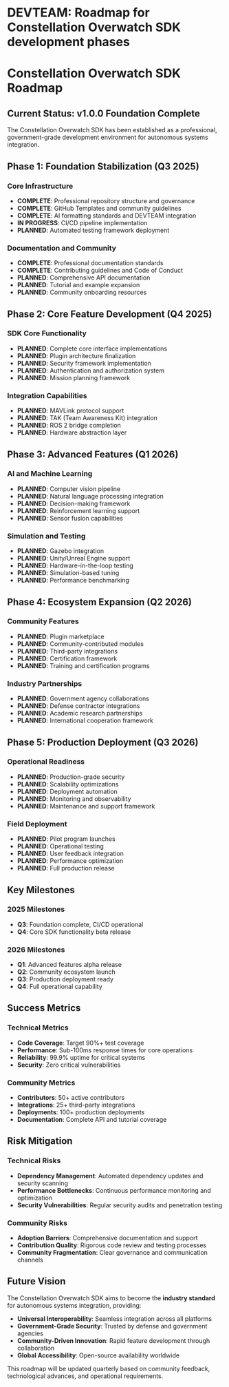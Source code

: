 # DEVTEAM: Roadmap for Constellation Overwatch SDK development phases

# Constellation Overwatch SDK Roadmap

## Current Status: v1.0.0 Foundation Complete

The Constellation Overwatch SDK has been established as a professional, government-grade development environment for autonomous systems integration.

## Phase 1: Foundation Stabilization (Q3 2025)

### Core Infrastructure
- **COMPLETE**: Professional repository structure and governance
- **COMPLETE**: GitHub Templates and community guidelines
- **COMPLETE**: AI formatting standards and DEVTEAM integration
- **IN PROGRESS**: CI/CD pipeline implementation
- **PLANNED**: Automated testing framework deployment

### Documentation and Community
- **COMPLETE**: Professional documentation standards
- **COMPLETE**: Contributing guidelines and Code of Conduct
- **PLANNED**: Comprehensive API documentation
- **PLANNED**: Tutorial and example expansion
- **PLANNED**: Community onboarding resources

## Phase 2: Core Feature Development (Q4 2025)

### SDK Core Functionality
- **PLANNED**: Complete core interface implementations
- **PLANNED**: Plugin architecture finalization
- **PLANNED**: Security framework implementation
- **PLANNED**: Authentication and authorization system
- **PLANNED**: Mission planning framework

### Integration Capabilities
- **PLANNED**: MAVLink protocol support
- **PLANNED**: TAK (Team Awareness Kit) integration
- **PLANNED**: ROS 2 bridge completion
- **PLANNED**: Hardware abstraction layer

## Phase 3: Advanced Features (Q1 2026)

### AI and Machine Learning
- **PLANNED**: Computer vision pipeline
- **PLANNED**: Natural language processing integration
- **PLANNED**: Decision-making framework
- **PLANNED**: Reinforcement learning support
- **PLANNED**: Sensor fusion capabilities

### Simulation and Testing
- **PLANNED**: Gazebo integration
- **PLANNED**: Unity/Unreal Engine support
- **PLANNED**: Hardware-in-the-loop testing
- **PLANNED**: Simulation-based tuning
- **PLANNED**: Performance benchmarking

## Phase 4: Ecosystem Expansion (Q2 2026)

### Community Features
- **PLANNED**: Plugin marketplace
- **PLANNED**: Community-contributed modules
- **PLANNED**: Third-party integrations
- **PLANNED**: Certification framework
- **PLANNED**: Training and certification programs

### Industry Partnerships
- **PLANNED**: Government agency collaborations
- **PLANNED**: Defense contractor integrations
- **PLANNED**: Academic research partnerships
- **PLANNED**: International cooperation framework

## Phase 5: Production Deployment (Q3 2026)

### Operational Readiness
- **PLANNED**: Production-grade security
- **PLANNED**: Scalability optimizations
- **PLANNED**: Deployment automation
- **PLANNED**: Monitoring and observability
- **PLANNED**: Maintenance and support framework

### Field Deployment
- **PLANNED**: Pilot program launches
- **PLANNED**: Operational testing
- **PLANNED**: User feedback integration
- **PLANNED**: Performance optimization
- **PLANNED**: Full production release

## Key Milestones

### 2025 Milestones
- **Q3**: Foundation complete, CI/CD operational
- **Q4**: Core SDK functionality beta release

### 2026 Milestones
- **Q1**: Advanced features alpha release
- **Q2**: Community ecosystem launch
- **Q3**: Production deployment ready
- **Q4**: Full operational capability

## Success Metrics

### Technical Metrics
- **Code Coverage**: Target 90%+ test coverage
- **Performance**: Sub-100ms response times for core operations
- **Reliability**: 99.9% uptime for critical systems
- **Security**: Zero critical vulnerabilities

### Community Metrics
- **Contributors**: 50+ active contributors
- **Integrations**: 25+ third-party integrations
- **Deployments**: 100+ production deployments
- **Documentation**: Complete API and tutorial coverage

## Risk Mitigation

### Technical Risks
- **Dependency Management**: Automated dependency updates and security scanning
- **Performance Bottlenecks**: Continuous performance monitoring and optimization
- **Security Vulnerabilities**: Regular security audits and penetration testing

### Community Risks
- **Adoption Barriers**: Comprehensive documentation and support
- **Contribution Quality**: Rigorous code review and testing processes
- **Community Fragmentation**: Clear governance and communication channels

## Future Vision

The Constellation Overwatch SDK aims to become the **industry standard** for autonomous systems integration, providing:
- **Universal Interoperability**: Seamless integration across all platforms
- **Government-Grade Security**: Trusted by defense and government agencies
- **Community-Driven Innovation**: Rapid feature development through collaboration
- **Global Accessibility**: Open-source availability worldwide

This roadmap will be updated quarterly based on community feedback, technological advances, and operational requirements.
